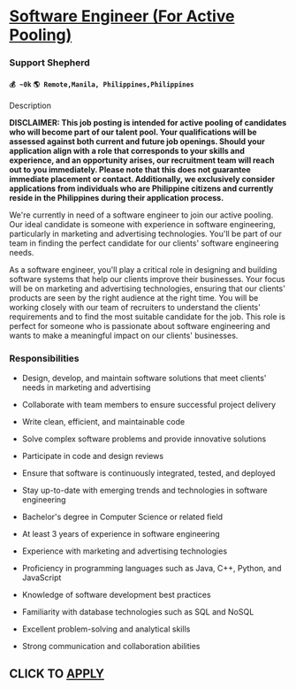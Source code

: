 # [Software Engineer (For Active Pooling)](https://www.remotewlb.com/apply/software-engineer-for-active-pooling)  
### Support Shepherd  
#### `💰 ~0k` `🌎 Remote,Manila, Philippines,Philippines`  

Description

**DISCLAIMER: This job posting is intended for active pooling of candidates who will become part of our talent pool. Your qualifications will be assessed against both current and future job openings. Should your application align with a role that corresponds to your skills and experience, and an opportunity arises, our recruitment team will reach out to you immediately. Please note that this does not guarantee immediate placement or contact. Additionally, we exclusively consider applications from individuals who are Philippine citizens and currently reside in the Philippines during their application process.**

  

We're currently in need of a software engineer to join our active pooling. Our ideal candidate is someone with experience in software engineering, particularly in marketing and advertising technologies. You'll be part of our team in finding the perfect candidate for our clients' software engineering needs.

As a software engineer, you'll play a critical role in designing and building software systems that help our clients improve their businesses. Your focus will be on marketing and advertising technologies, ensuring that our clients' products are seen by the right audience at the right time. You will be working closely with our team of recruiters to understand the clients' requirements and to find the most suitable candidate for the job. This role is perfect for someone who is passionate about software engineering and wants to make a meaningful impact on our clients' businesses.

  

### Responsibilities

  * Design, develop, and maintain software solutions that meet clients' needs in marketing and advertising
  * Collaborate with team members to ensure successful project delivery
  * Write clean, efficient, and maintainable code
  * Solve complex software problems and provide innovative solutions
  * Participate in code and design reviews
  * Ensure that software is continuously integrated, tested, and deployed
  * Stay up-to-date with emerging trends and technologies in software engineering

  * Bachelor's degree in Computer Science or related field
  * At least 3 years of experience in software engineering
  * Experience with marketing and advertising technologies
  * Proficiency in programming languages such as Java, C++, Python, and JavaScript
  * Knowledge of software development best practices
  * Familiarity with database technologies such as SQL and NoSQL
  * Excellent problem-solving and analytical skills
  * Strong communication and collaboration abilities

  
## CLICK TO [APPLY](https://www.remotewlb.com/apply/software-engineer-for-active-pooling)

